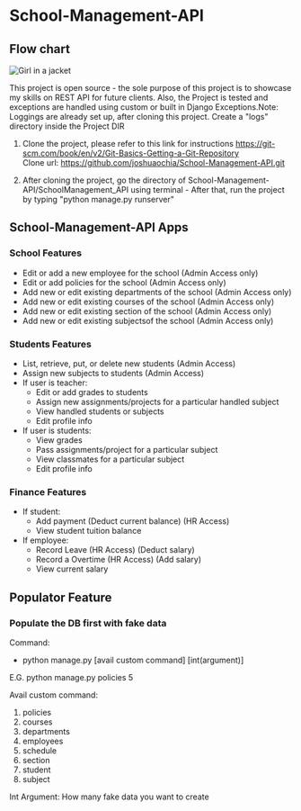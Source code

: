 # School-Management-API

## Flow chart
<img src="https://user-images.githubusercontent.com/70097729/117541209-604fb300-b045-11eb-90b2-aecac2b82893.png" alt="Girl in a jacket" >


This project is open source - the sole purpose of this project is to showcase my skills on REST API for future clients. Also, the Project is tested and exceptions are handled using custom or built in Django Exceptions.Note: Loggings are already set up, after cloning this project. Create a "logs" directory inside the Project DIR

1. Clone the project, please refer to this link for instructions https://git-scm.com/book/en/v2/Git-Basics-Getting-a-Git-Repository               
   Clone url: https://github.com/joshuaochia/School-Management-API.git
   
2. After cloning the project, go the directory of School-Management-API/SchoolManagement_API using terminal - After that, run the project by typing "python manage.py runserver" 


## School-Management-API Apps

### School Features
- Edit or add a new employee for the school (Admin Access only)
- Edit or add policies for the school (Admin Access only)
- Add new or edit existing departments of the school (Admin Access only)
-  Add new or edit existing courses of the school (Admin Access only)
-  Add new or edit existing section of the school (Admin Access only)
-  Add new or edit existing subjectsof the school (Admin Access only)

### Students Features
- List, retrieve, put, or delete new students (Admin Access)
- Assign new subjects to students (Admin Access)
- If user is teacher:
   - Edit or add grades to students
   - Assign new assignments/projects for a particular handled subject
   - View handled students or subjects
   - Edit profile info
- If user is students:
   - View grades 
   - Pass assignments/project for a particular subject
   - View classmates for a particular subject
   - Edit profile info

### Finance Features
- If student:
   - Add payment (Deduct current balance) (HR Access)
   - View student tuition balance
- If employee:
   - Record Leave (HR Access) (Deduct salary)
   - Record a Overtime (HR Access) (Add salary)
   - View current salary



## Populator Feature
### Populate the DB first with fake data

Command:
   - python manage.py [avail custom command] [int(argument)] 

E.G. python manage.py policies 5

Avail custom command:
   1. policies 
   2. courses
   3. departments
   4. employees
   5. schedule
   6. section
   7. student
   8. subject

Int Argument: How many fake data you want to create


